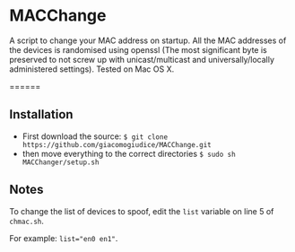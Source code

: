 # MACChange
A script to change your MAC address on startup.
All the MAC addresses of the devices is randomised using openssl (The most significant byte is preserved to not screw up with unicast/multicast and universally/locally administered settings). Tested on Mac OS X.

======
## Installation
- First download the source:
`$ git clone https://github.com/giacomogiudice/MACChange.git`
- then move everything to the correct directories
`$ sudo sh MACChanger/setup.sh`

## Notes
To change the list of devices to spoof, edit the `list` variable on line 5 of `chmac.sh`.

For example: `list="en0 en1"`.
